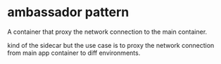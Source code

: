 # ambassador pattern

A container that proxy the network connection to the main container.

kind of the sidecar but the use case is to proxy the network connection from main app container to diff environments. 

